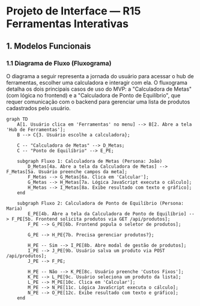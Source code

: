 # Projeto de Interface — R15 Ferramentas Interativas

## 1. Modelos Funcionais

### 1.1 Diagrama de Fluxo (Fluxograma)

O diagrama a seguir representa a jornada do usuário para acessar o hub de ferramentas, escolher uma calculadora e interagir com ela. O fluxograma detalha os dois principais casos de uso do MVP: a "Calculadora de Metas" (com lógica no frontend) e a "Calculadora de Ponto de Equilíbrio", que requer comunicação com o backend para gerenciar uma lista de produtos cadastrados pelo usuário.

```mermaid
graph TD
    A[1. Usuário clica em 'Ferramentas' no menu] --> B[2. Abre a tela 'Hub de Ferramentas'];
    B --> C{3. Usuário escolhe a calculadora};
    
    C -- "Calculadora de Metas" --> D_Metas;
    C -- "Ponto de Equilíbrio" --> E_PE;

    subgraph Fluxo 1: Calculadora de Metas (Persona: João)
        D_Metas[4a. Abre a tela da Calculadora de Metas] --> F_Metas[5a. Usuário preenche campos da meta];
        F_Metas --> G_Metas[6a. Clica em 'Calcular'];
        G_Metas --> H_Metas[7a. Lógica JavaScript executa o cálculo];
        H_Metas --> I_Metas[8a. Exibe resultado com texto e gráfico];
    end

    subgraph Fluxo 2: Calculadora de Ponto de Equilíbrio (Persona: Maria)
        E_PE[4b. Abre a tela da Calculadora de Ponto de Equilíbrio] --> F_PE[5b. Frontend solicita produtos via GET /api/produtos];
        F_PE --> G_PE[6b. Frontend popula o seletor de produtos];
        
        G_PE --> H_PE{7b. Precisa gerenciar produtos?};
        
        H_PE -- Sim --> I_PE[8b. Abre modal de gestão de produtos];
        I_PE --> J_PE[9b. Usuário salva um produto via POST /api/produtos];
        J_PE --> F_PE;

        H_PE -- Não --> K_PE[8c. Usuário preenche 'Custos Fixos'];
        K_PE --> L_PE[9c. Usuário seleciona um produto da lista];
        L_PE --> M_PE[10c. Clica em 'Calcular'];
        M_PE --> N_PE[11c. Lógica JavaScript executa o cálculo];
        N_PE --> O_PE[12c. Exibe resultado com texto e gráfico];
    end